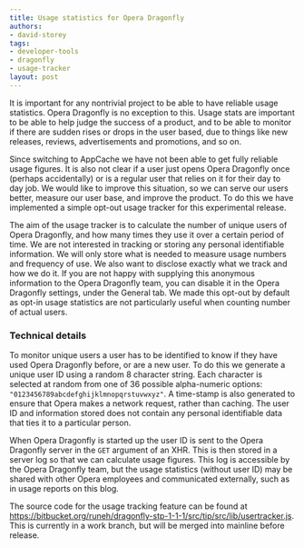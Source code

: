 ```yaml
---
title: Usage statistics for Opera Dragonfly
authors:
- david-storey
tags:
- developer-tools
- dragonfly
- usage-tracker
layout: post
---
```

<p>It is important for any nontrivial project to be able to have reliable usage statistics. Opera Dragonfly is no exception to this. Usage stats are important to be able to help judge the success of a product, and to be able to monitor if there are sudden rises or drops in the user based, due to things like new releases, reviews, advertisements and promotions, and so on.</p>

<p>Since switching to AppCache we have not been able to get fully reliable usage figures. It is also not clear if a user just opens Opera Dragonfly once (perhaps accidentally) or is a regular user that relies on it for their day to day job. We would like to improve this situation, so we can serve our users better, measure our user base, and improve the product. To do this we have implemented a simple opt-out usage tracker for this experimental release.</p>

<p>The aim of the usage tracker is to calculate the number of unique users of Opera Dragonfly, and how many times they use it over a certain period of time. We are not interested in tracking or storing any personal identifiable information. We will only store what is needed to measure usage numbers and frequency of use. We also want to disclose exactly what we track and how we do it. If you are not happy with supplying this anonymous information to the Opera Dragonfly team, you can disable it in the Opera Dragonfly settings, under the General tab. We made this opt-out by default as opt-in usage statistics are not particularly useful when counting number of actual users.</p>

<h3>Technical details</h3>

<p>To monitor unique users a user has to be identified to know if they have used Opera Dragonfly before, or are a new user. To do this we generate a unique user ID using a random 8 character string. Each character is selected at random from one of 36 possible alpha-numeric options: <code>&quot;0123456789abcdefghijklmnopqrstuvwxyz&quot;</code>. A time-stamp is also generated to ensure that Opera makes a network request, rather than caching. The user ID and information stored does not contain any personal identifiable data that ties it to a particular person.</p>

<p>When Opera Dragonfly is started up the user ID is sent to the Opera Dragonfly server in the <code>GET</code> argument of an XHR.  This is then stored in a server log so that we can calculate usage figures. This log is accessible by the Opera Dragonfly team, but the usage statistics (without user ID) may be shared with other Opera employees and communicated externally, such as in usage reports on this blog.</p>

The source code for the usage tracking feature can be found at <a href="https://bitbucket.org/runeh/dragonfly-stp-1-1-1/src/tip/src/lib/usertracker.js">https://bitbucket.org/runeh/dragonfly-stp-1-1-1/src/tip/src/lib/usertracker.js</a>. This is currently in a work branch, but will be merged into mainline before release.
